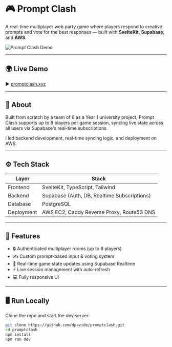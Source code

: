 # 🎮 Prompt Clash

A real-time multiplayer web party game where players respond to creative prompts and vote for the best responses — built with **SvelteKit**, **Supabase**, and **AWS**.

![Prompt Clash Demo](./demo.gif)

---

## 🌍 Live Demo

▶️ [promptclash.xyz](https://promptclash.xyz)

---

## 🧠 About

Built from scratch by a team of 6 as a Year 1 university project, Prompt Clash supports up to 8 players per game session, syncing live state across all users via Supabase's real-time subscriptions.

I led backend development, real-time syncing logic, and deployment on AWS.

---

## ⚙️ Tech Stack

| Layer       | Stack                                       |
|-------------|---------------------------------------------|
| Frontend    | SvelteKit, TypeScript, Tailwind             |
| Backend     | Supabase (Auth, DB, Realtime Subscriptions) |
| Database    | PostgreSQL                                  |
| Deployment  | AWS EC2, Caddy Reverse Proxy, Route53 DNS   |

---

## 🚀 Features

- 🔒 Authenticated multiplayer rooms (up to 8 players)
- ✍️ Custom prompt-based input & voting system
- 🔄 Real-time game state updates using Supabase Realtime
- ⚡ Live session management with auto-refresh
- 💻 Fully responsive UI

---

## 🖥 Run Locally

Clone the repo and start the dev server:

```bash
git clone https://github.com/dpavide/promptclash.git
cd promptclash
npm install
npm run dev
